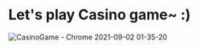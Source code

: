 # Let's play Casino game~ :)

![CasinoGame - Chrome 2021-09-02 01-35-20](https://user-images.githubusercontent.com/73802576/131710025-ac403a48-3a79-4341-9d6b-1a2dc3d2a280.gif)
